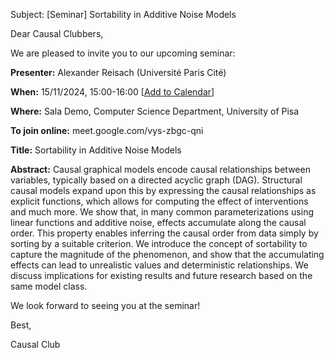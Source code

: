 Subject: [Seminar] Sortability in Additive Noise Models

Dear Causal Clubbers,

We are pleased to invite you to our upcoming seminar:

**Presenter:** Alexander Reisach (Université Paris Cité)

**When:** 15/11/2024, 15:00-16:00 [[Add to Calendar](https://www.google.com/calendar/render?action=TEMPLATE&text=Seminar%3A%20Sortability%20in%20Additive%20Noise%20Models&dates=20241115T150000/20241115T160000&details=Presenter%3A%20Alexander%20Reisach%20%28Universit%C3%A9%20Paris%20Cit%C3%A9%29%0A%0A%20Join%20Teams%20Meeting%3A%20meet.google.com/vys-zbgc-qni&location=Sala%20Demo)]

**Where:** Sala Demo, Computer Science Department, University of Pisa

**To join online:** meet.google.com/vys-zbgc-qni

**Title:** Sortability in Additive Noise Models

**Abstract:** 
Causal graphical models encode causal relationships between variables, typically based on a directed acyclic graph (DAG). Structural causal models expand upon this by expressing the causal relationships as explicit functions, which allows for computing the effect of interventions and much more. We show that, in many common parameterizations using linear functions and additive noise, effects accumulate along the causal order. This property enables inferring the causal order from data simply by sorting by a suitable criterion. We introduce the concept of sortability to capture the magnitude of the phenomenon, and show that the accumulating effects can lead to unrealistic values and deterministic relationships. We discuss implications for existing results and future research based on the same model class.

We look forward to seeing you at the seminar!

Best,

Causal Club 
